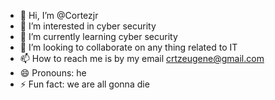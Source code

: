 - 👋 Hi, I’m @Cortezjr
- 👀 I’m interested in cyber security
- 🌱 I’m currently learning cyber security
- 💞️ I’m looking to collaborate on any thing related to IT
- 📫 How to reach me is by my email crtzeugene@gmail.com
- 😄 Pronouns: he
- ⚡ Fun fact: we are all gonna die 

<!---
Cortezjr/Cortezjr is a ✨ special ✨ repository because its `README.md` (this file) appears on your GitHub profile.
You can click the Preview link to take a look at your changes.
--->
